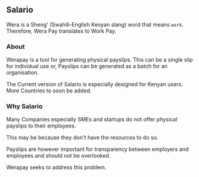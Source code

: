 ## Salario

Wera is a Sheng' (Swahili-English Kenyan slang) word that means `work`. Therefore, Wera Pay translates to Work Pay.

### About

Werapay is a tool for generating physical payslips. This can be a single slip for individual use or, Payslips can be generated as a batch for an organisation.

The Current version of Salario is especially designed for Kenyan users. More Countries to soon be added.

### Why Salario

Many Companies especially SMEs and startups do not offer physical payslips to their employees.

This may be because they don't have the resources to do so.

Payslips are however important for transparency between employers and employees and should not be overlooked.

Werapay seeks to address this problem.

